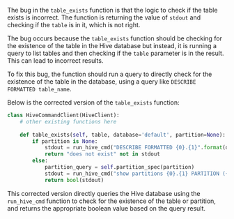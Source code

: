 The bug in the `table_exists` function is that the logic to check if the table exists is incorrect. The function is returning the value of `stdout` and checking if the `table` is in it, which is not right.

The bug occurs because the `table_exists` function should be checking for the existence of the table in the Hive database but instead, it is running a query to list tables and then checking if the `table` parameter is in the result. This can lead to incorrect results.

To fix this bug, the function should run a query to directly check for the existence of the table in the database, using a query like `DESCRIBE FORMATTED table_name`. 

Below is the corrected version of the `table_exists` function:

```python
class HiveCommandClient(HiveClient):
    # other existing functions here
    
    def table_exists(self, table, database='default', partition=None):
        if partition is None:
            stdout = run_hive_cmd("DESCRIBE FORMATTED {0}.{1}".format(database, table))
            return "does not exist" not in stdout
        else:
            partition_query = self.partition_spec(partition)
            stdout = run_hive_cmd("show partitions {0}.{1} PARTITION ({2})".format(database, table, partition_query))
            return bool(stdout)
```

This corrected version directly queries the Hive database using the `run_hive_cmd` function to check for the existence of the table or partition, and returns the appropriate boolean value based on the query result.